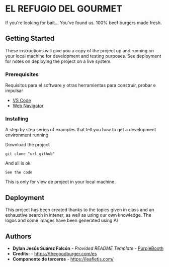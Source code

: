 # EL REFUGIO DEL GOURMET

If you're looking for bait... You've found us. 100% beef burgers made fresh.

## Getting Started

These instructions will give you a copy of the project up and running on
your local machine for development and testing purposes. See deployment
for notes on deploying the project on a live system.

### Prerequisites

Requisitos para el software y otras herramientas para construir, probar e impulsar
- [VS Code](https://code.visualstudio.com/download/)
- [Web Navigator](https://www.google.com/intl/es_es/chrome/)

### Installing

  A step by step series of examples that tell you how to get a development
  environment running

Download the project

    git clone "url github"

And all is ok

    See the code

This is only for view de project in your local machine.

## Deployment

This project has been created thanks to the topics given in class and an exhaustive search in intener, as well as using our own knowledge. The logos and some images have been generated using AI

## Authors

  - **Dylan Jesús Suárez Falcón** - *Provided README Template* -
    [PurpleBooth](https://github.com/PurpleBooth)
  - **Credits:** - https://thegoodburger.com/es
  - **Componente de terceros** - https://leafletjs.com/